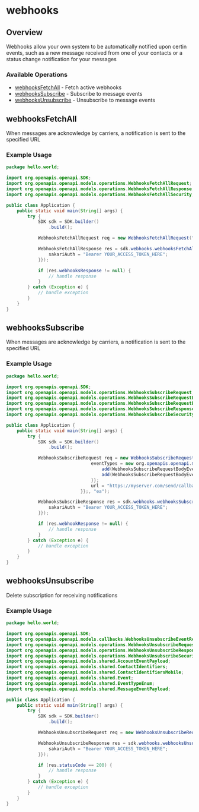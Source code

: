 # webhooks

## Overview

Webhooks allow your own system to be automatically notified upon certin events, such as a new message received from one of your contacts or a status change notification for your messages

### Available Operations

* [webhooksFetchAll](#webhooksfetchall) - Fetch active webhooks
* [webhooksSubscribe](#webhookssubscribe) - Subscribe to message events
* [webhooksUnsubscribe](#webhooksunsubscribe) - Unsubscribe to message events

## webhooksFetchAll

When messages are acknowledge by carriers, a notification is sent to the specified URL

### Example Usage

```java
package hello.world;

import org.openapis.openapi.SDK;
import org.openapis.openapi.models.operations.WebhooksFetchAllRequest;
import org.openapis.openapi.models.operations.WebhooksFetchAllResponse;
import org.openapis.openapi.models.operations.WebhooksFetchAllSecurity;

public class Application {
    public static void main(String[] args) {
        try {
            SDK sdk = SDK.builder()
                .build();

            WebhooksFetchAllRequest req = new WebhooksFetchAllRequest("pariatur");            

            WebhooksFetchAllResponse res = sdk.webhooks.webhooksFetchAll(req, new WebhooksFetchAllSecurity("maxime") {{
                sakariAuth = "Bearer YOUR_ACCESS_TOKEN_HERE";
            }});

            if (res.webhooksResponse != null) {
                // handle response
            }
        } catch (Exception e) {
            // handle exception
        }
    }
}
```

## webhooksSubscribe

When messages are acknowledge by carriers, a notification is sent to the specified URL

### Example Usage

```java
package hello.world;

import org.openapis.openapi.SDK;
import org.openapis.openapi.models.operations.WebhooksSubscribeRequest;
import org.openapis.openapi.models.operations.WebhooksSubscribeRequestBody;
import org.openapis.openapi.models.operations.WebhooksSubscribeRequestBodyEventTypesEnum;
import org.openapis.openapi.models.operations.WebhooksSubscribeResponse;
import org.openapis.openapi.models.operations.WebhooksSubscribeSecurity;

public class Application {
    public static void main(String[] args) {
        try {
            SDK sdk = SDK.builder()
                .build();

            WebhooksSubscribeRequest req = new WebhooksSubscribeRequest(                new WebhooksSubscribeRequestBody() {{
                                eventTypes = new org.openapis.openapi.models.operations.WebhooksSubscribeRequestBodyEventTypesEnum[]{{
                                    add(WebhooksSubscribeRequestBodyEventTypesEnum.CONVERSATION_STARTED),
                                    add(WebhooksSubscribeRequestBodyEventTypesEnum.CONTACT_UPDATED),
                                }};
                                url = "https://myserver.com/send/callback/here";
                            }};, "ea");            

            WebhooksSubscribeResponse res = sdk.webhooks.webhooksSubscribe(req, new WebhooksSubscribeSecurity("accusantium") {{
                sakariAuth = "Bearer YOUR_ACCESS_TOKEN_HERE";
            }});

            if (res.webhookResponse != null) {
                // handle response
            }
        } catch (Exception e) {
            // handle exception
        }
    }
}
```

## webhooksUnsubscribe

Delete subscription for receiving notifications

### Example Usage

```java
package hello.world;

import org.openapis.openapi.SDK;
import org.openapis.openapi.models.callbacks.WebhooksUnsubscribeEventResponse;
import org.openapis.openapi.models.operations.WebhooksUnsubscribeRequest;
import org.openapis.openapi.models.operations.WebhooksUnsubscribeResponse;
import org.openapis.openapi.models.operations.WebhooksUnsubscribeSecurity;
import org.openapis.openapi.models.shared.AccountEventPayload;
import org.openapis.openapi.models.shared.ContactIdentifiers;
import org.openapis.openapi.models.shared.ContactIdentifiersMobile;
import org.openapis.openapi.models.shared.Event;
import org.openapis.openapi.models.shared.EventTypeEnum;
import org.openapis.openapi.models.shared.MessageEventPayload;

public class Application {
    public static void main(String[] args) {
        try {
            SDK sdk = SDK.builder()
                .build();

            WebhooksUnsubscribeRequest req = new WebhooksUnsubscribeRequest("ab", "maiores");            

            WebhooksUnsubscribeResponse res = sdk.webhooks.webhooksUnsubscribe(req, new WebhooksUnsubscribeSecurity("quidem") {{
                sakariAuth = "Bearer YOUR_ACCESS_TOKEN_HERE";
            }});

            if (res.statusCode == 200) {
                // handle response
            }
        } catch (Exception e) {
            // handle exception
        }
    }
}
```
